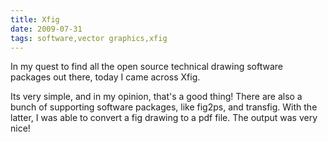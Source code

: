```yaml
---
title: Xfig
date: 2009-07-31
tags: software,vector graphics,xfig
---
```

In my quest to find all the open source technical drawing software packages out there, today I came across Xfig.

Its very simple, and in my opinion, that's a good thing! There are also a bunch of supporting software packages, like fig2ps, and transfig. With the latter, I was able to convert a fig drawing to a pdf file. The output was very nice!

